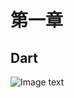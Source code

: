 # 第一章
## Dart
![Image text](https://ss2.bdstatic.com/70cFvnSh_Q1YnxGkpoWK1HF6hhy/it/u=254167361,2864172291&fm=26&gp=0.jpg)
